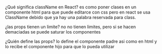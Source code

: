 ¿Qué significa className en React?
es como poner clases en un componente html para que puede editarce con css pero en react se usa ClassName debido que ya hay una palabra reservada para class. 

¿las props tienen un limite?
no no tienen limites, pero si se hacen demaciadas se puede saturar los componentes

¿Quién define las props?
lo define el componente padre asi como en html y lo recibe el componente hijo para que lo pueda utilizar